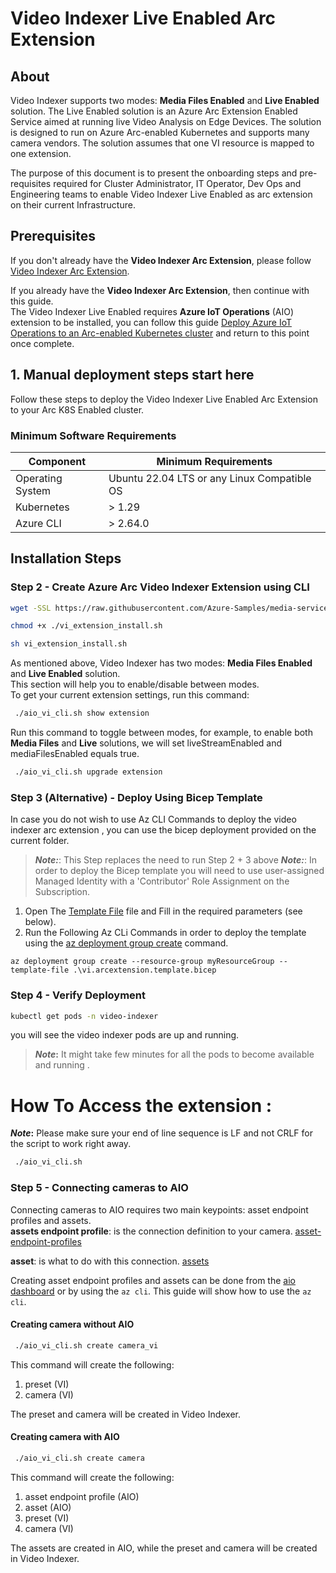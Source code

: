 # Video Indexer Live Enabled Arc Extension 

## About

Video Indexer supports two modes: **Media Files Enabled** and **Live Enabled** solution. The Live Enabled solution is an Azure Arc Extension Enabled Service aimed at running live Video Analysis on Edge Devices. The solution is designed to run on Azure Arc-enabled Kubernetes and supports many camera vendors. The solution assumes that one VI resource is mapped to one extension.

The purpose of this document is to present the onboarding steps and pre-requisites required for Cluster Administrator, IT Operator, Dev Ops and Engineering teams to enable Video Indexer Live Enabled as arc extension on their current Infrastructure.

## Prerequisites

If you don't already have the **Video Indexer Arc Extension**, please follow [Video Indexer Arc Extension](https://github.com/Azure-Samples/azure-video-indexer-samples/tree/master/VideoIndexerEnabledByArc/aks#video-indexer-arc-extension). 

If you already have the **Video Indexer Arc Extension**, then continue with this guide.  
The Video Indexer Live Enabled requires **Azure IoT Operations** (AIO) extension to be installed, you can follow this guide [Deploy Azure IoT Operations to an Arc-enabled Kubernetes cluster](https://learn.microsoft.com/en-us/azure/iot-operations/deploy-iot-ops/howto-deploy-iot-operations) and return to this point once complete.  


## 1. Manual deployment steps start here

Follow these steps to deploy the Video Indexer Live Enabled Arc Extension to your Arc K8S Enabled cluster. 

### Minimum Software Requirements

| Component |  Minimum Requirements
| --- | ---
| Operating System | Ubuntu 22.04 LTS or any Linux Compatible OS
| Kubernetes | > 1.29
| Azure CLI | > 2.64.0

## Installation Steps

### Step 2 - Create Azure Arc Video Indexer Extension using CLI

```bash
wget -SSL https://raw.githubusercontent.com/Azure-Samples/media-services-video-indexer/master/VideoIndexerEnabledByArc/live/vi_extension_install.sh

chmod +x ./vi_extension_install.sh

sh vi_extension_install.sh
```

As mentioned above, Video Indexer has two modes: **Media Files Enabled** and **Live Enabled** solution.  
This section will help you to enable/disable between modes.  
To get your current extension settings, run this command:

```bash
 ./aio_vi_cli.sh show extension
```

Run this command to toggle between modes, for example, to enable both **Media Files** and **Live** solutions, we will set liveStreamEnabled and mediaFilesEnabled equals true.

```bash
 ./aio_vi_cli.sh upgrade extension
```


### Step 3 (Alternative) - Deploy Using Bicep Template

In case you do not wish to use Az CLI Commands to deploy the video indexer arc extension , you can use the bicep deployment
provided on the current folder.
> **_Note:_**: This Step replaces the need to run Step 2 + 3 above
> **_Note:_**: In order to deploy the Bicep template you will need to use user-assigned Managed Identity with a 'Contributor' Role Assignment on the Subscription.

1. Open The [Template File](vi.arcextension.template.bicep) file and Fill in the required parameters (see below).
2. Run the Following Az CLi Commands in order to deploy the template using the [az deployment group create](https://learn.microsoft.com/en-us/cli/azure/deployment/group?view=azure-cli-latest#az-deployment-group-create) command.

```shell
az deployment group create --resource-group myResourceGroup --template-file .\vi.arcextension.template.bicep
```

### Step 4 - Verify Deployment

```bash
kubectl get pods -n video-indexer
```

you will see the video indexer pods are up and running.

> **_Note_:** It might take few minutes for all the pods to become available and running .

# How To Access the extension :
**_Note_:** Please make sure your end of line sequence is LF and not CRLF for the script to work right away.
```bash
 ./aio_vi_cli.sh 
```


### Step 5 - Connecting cameras to AIO

Connecting cameras to AIO requires two main keypoints: asset endpoint profiles and assets.  
**assets endpoint profile**: is the connection definition to your camera. 
[asset-endpoint-profiles](https://learn.microsoft.com/en-us/rest/api/deviceregistry/asset-endpoint-profiles/create-or-replace?view=rest-deviceregistry-2024-11-01&tabs=HTTP)

**asset**: is what to do with this connection.
[assets](https://learn.microsoft.com/en-us/rest/api/deviceregistry/assets/create-or-replace?view=rest-deviceregistry-2024-11-01&tabs=HTTP)

Creating asset endpoint profiles and assets can be done from the [aio dashboard](https://iotoperations.azure.com/sites) or by using the `az cli`. This guide will show how to use the `az cli`.


#### Creating camera without AIO

```bash
 ./aio_vi_cli.sh create camera_vi
```

This command will create the following: 
1. preset (VI)
2. camera (VI)

The preset and camera will be created in Video Indexer.  


#### Creating camera with AIO

```bash
 ./aio_vi_cli.sh create camera
```

This command will create the following: 
1. asset endpoint profile (AIO)
2. asset (AIO)
3. preset (VI)
4. camera (VI)

The assets are created in AIO, while the preset and camera will be created in Video Indexer.  

